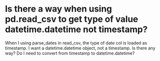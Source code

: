
# Is there a way when using pd.read_csv to get type of value datetime.datetime not timestamp?

When I using parse_dates in read_csv, the type of date col is loaded as timestamp.
I want a  datetime.datetime object, not a timestamp.
Is there any way?
Do I need to convert from timestamp to  datetime.datetime?

        